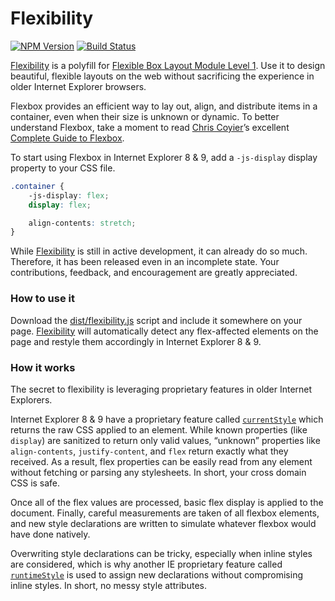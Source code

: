 # Flexibility

[![NPM Version][npm-img]][npm] [![Build Status][ci-img]][ci]

[Flexibility] is a polyfill for [Flexible Box Layout Module Level 1]. Use it to design beautiful, flexible layouts on the web without sacrificing the experience in older Internet Explorer browsers.

Flexbox provides an efficient way to lay out, align, and distribute items in a container, even when their size is unknown or dynamic. To better understand Flexbox, take a moment to read [Chris Coyier]’s excellent [Complete Guide to Flexbox].

To start using Flexbox in Internet Explorer 8 & 9, add a `-js-display` display property to your CSS file.

```css
.container {
	-js-display: flex;
	display: flex;

	align-contents: stretch;
}
```

While [Flexibility] is still in active development, it can already do so much. Therefore, it has been released even in an incomplete state. Your contributions, feedback, and encouragement are greatly appreciated.

### How to use it

Download the [dist/flexibility.js](dist/flexibility.js) script and include it somewhere on your page. [Flexibility] will automatically detect any flex-affected elements on the page and restyle them accordingly in Internet Explorer 8 & 9.

### How it works

The secret to flexibility is leveraging proprietary features in older Internet Explorers.

Internet Explorer 8 & 9 have a proprietary feature called [`currentStyle`] which returns the raw CSS applied to an element. While known properties (like `display`) are sanitized to return only valid values, “unknown” properties like `align-contents`, `justify-content`, and `flex` return exactly what they received. As a result, flex properties can be easily read from any element without fetching or parsing any stylesheets. In short, your cross domain CSS is safe.

Once all of the flex values are processed, basic flex display is applied to the document. Finally, careful measurements are taken of all flexbox elements, and new style declarations are written to simulate whatever flexbox would have done natively.

Overwriting style declarations can be tricky, especially when inline styles are considered, which is why another IE proprietary feature called [`runtimeStyle`] is used to assign new declarations without compromising inline styles. In short, no messy style attributes.

[ci]:      https://travis-ci.org/10up/flexibility
[ci-img]:  https://img.shields.io/travis/10up/flexibility.svg
[npm]:     https://www.npmjs.com/package/flexibility
[npm-img]: https://img.shields.io/npm/v/flexibility.svg

[Flexibility]: https://github.com/10up/flexibility

[Chris Coyier]: https://twitter.com/chriscoyier
[Complete Guide to Flexbox]: https://css-tricks.com/snippets/css/a-guide-to-flexbox/
[`currentStyle`]: http://help.dottoro.com/ljqkvomc.php
[flexibility.js]: https://github.com/10up/flexibility/blob/master/flexibility.js
[Flexible Box Layout Module Level 1]: http://www.w3.org/TR/css3-flexbox/
[GNU General Public License]: https://github.com/10up/flexibility/blob/master/LICENSE.md
[`runtimeStyle`]: http://help.dottoro.com/ljhddfwr.php
